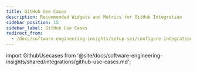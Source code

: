 ```yaml
---
title: GitHub Use Cases
description: Recommended Widgets and Metrics for GitHub Integration
sidebar_position: 15
sidebar_label: GitHub Use Cases
redirect_from:
  - /docs/software-engineering-insights/setup-sei/configure-integrations/github/sei-github-recommendations
---
```


import GithubUsecases from '@site/docs/software-engineering-insights/shared/integrations/github-use-cases.md';

<GithubUsecases />